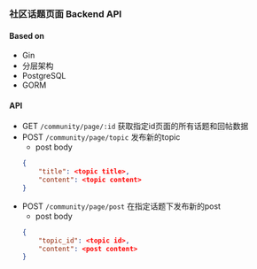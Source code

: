 ### 社区话题页面 Backend API

#### Based on
- Gin
- 分层架构
- PostgreSQL
- GORM

#### API
- GET ```/community/page/:id``` 获取指定id页面的所有话题和回帖数据
- POST ```/community/page/topic``` 发布新的topic
    - post body
    ```json
    {
        "title": <topic title>,
        "content": <topic content>
    }
    ```
- POST ```/community/page/post``` 在指定话题下发布新的post
    - post body 
    ```json
    {
        "topic_id": <topic id>,
        "content": <post content>
    }
    ```
